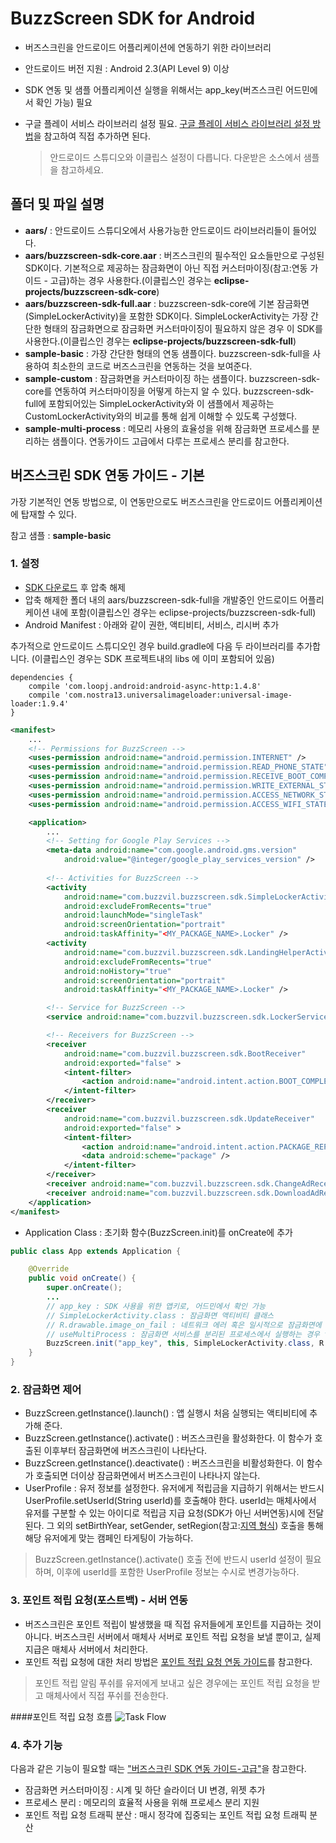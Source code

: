 # BuzzScreen SDK for Android
- 버즈스크린을 안드로이드 어플리케이션에 연동하기 위한 라이브러리
- 안드로이드 버전 지원 : Android 2.3(API Level 9) 이상
- SDK 연동 및 샘플 어플리케이션 실행을 위해서는 app_key(버즈스크린 어드민에서 확인 가능) 필요
- 구글 플레이 서비스 라이브러리 설정 필요. [구글 플레이 서비스 라이브러리 설정 방법](https://developers.google.com/android/guides/setup)을 참고하여 직접 추가하면 된다.

    > 안드로이드 스튜디오와 이클립스 설정이 다릅니다. 다운받은 소스에서 샘플을 참고하세요.

## 폴더 및 파일 설명
- **aars/** : 안드로이드 스튜디오에서 사용가능한 안드로이드 라이브러리들이 들어있다.
- **aars/buzzscreen-sdk-core.aar** : 버즈스크린의 필수적인 요소들만으로 구성된 SDK이다. 기본적으로 제공하는 잠금화면이 아닌 직접 커스터마이징(참고:연동 가이드 - 고급)하는 경우 사용한다.(이클립스인 경우는 **eclipse-projects/buzzscreen-sdk-core**)
- **aars/buzzscreen-sdk-full.aar** : buzzscreen-sdk-core에 기본 잠금화면(SimpleLockerActivity)을 포함한 SDK이다. SimpleLockerActivity는 가장 간단한 형태의 잠금화면으로 잠금화면 커스터마이징이 필요하지 않은 경우 이 SDK를 사용한다.(이클립스인 경우는 **eclipse-projects/buzzscreen-sdk-full**)
- **sample-basic** : 가장 간단한 형태의 연동 샘플이다. buzzscreen-sdk-full을 사용하여 최소한의 코드로 버즈스크린을 연동하는 것을 보여준다.
- **sample-custom** : 잠금화면을 커스터마이징 하는 샘플이다. buzzscreen-sdk-core를 연동하여 커스터마이징을 어떻게 하는지 알 수 있다. buzzscreen-sdk-full에 포함되어있는 SimpleLockerActivity와 이 샘플에서 제공하는 CustomLockerActivity와의 비교를 통해 쉽게 이해할 수 있도록 구성했다.
- **sample-multi-process** : 메모리 사용의 효율성을 위해 잠금화면 프로세스를 분리하는 샘플이다. 연동가이드 고급에서 다루는 프로세스 분리를 참고한다.

## 버즈스크린 SDK 연동 가이드 - 기본
가장 기본적인 연동 방법으로, 이 연동만으로도 버즈스크린을 안드로이드 어플리케이션에 탑재할 수 있다.

참고 샘플 : **sample-basic**

### 1. 설정
- [SDK 다운로드](https://github.com/Buzzvil/buzzscreen-sdk-publisher/archive/master.zip) 후 압축 해제
- 압축 해제한 폴더 내의 aars/buzzscreen-sdk-full을 개발중인 안드로이드 어플리케이션 내에 포함(이클립스인 경우는 eclipse-projects/buzzscreen-sdk-full)
- Android Manifest : 아래와 같이 권한, 액티비티, 서비스, 리시버 추가

추가적으로 안드로이드 스튜디오인 경우 build.gradle에 다음 두 라이브러리를 추가합니다. (이클립스인 경우는 SDK 프로젝트내의 libs 에 이미 포함되어 있음)
```
dependencies {
    compile 'com.loopj.android:android-async-http:1.4.8'
    compile 'com.nostra13.universalimageloader:universal-image-loader:1.9.4'
}
```


```Xml
<manifest>
    ...
    <!-- Permissions for BuzzScreen -->
    <uses-permission android:name="android.permission.INTERNET" />
    <uses-permission android:name="android.permission.READ_PHONE_STATE" />
    <uses-permission android:name="android.permission.RECEIVE_BOOT_COMPLETED" />
    <uses-permission android:name="android.permission.WRITE_EXTERNAL_STORAGE" />
    <uses-permission android:name="android.permission.ACCESS_NETWORK_STATE" />
    <uses-permission android:name="android.permission.ACCESS_WIFI_STATE" />

    <application>
        ...
        <!-- Setting for Google Play Services -->
        <meta-data android:name="com.google.android.gms.version"
    		android:value="@integer/google_play_services_version" />
        
        <!-- Activities for BuzzScreen -->
        <activity
            android:name="com.buzzvil.buzzscreen.sdk.SimpleLockerActivity"
            android:excludeFromRecents="true"
            android:launchMode="singleTask"
            android:screenOrientation="portrait"
            android:taskAffinity="<MY_PACKAGE_NAME>.Locker" />
        <activity
            android:name="com.buzzvil.buzzscreen.sdk.LandingHelperActivity"
            android:excludeFromRecents="true"
            android:noHistory="true"
            android:screenOrientation="portrait"
            android:taskAffinity="<MY_PACKAGE_NAME>.Locker" />

        <!-- Service for BuzzScreen -->
        <service android:name="com.buzzvil.buzzscreen.sdk.LockerService" />

        <!-- Receivers for BuzzScreen -->
        <receiver
            android:name="com.buzzvil.buzzscreen.sdk.BootReceiver"
            android:exported="false" >
            <intent-filter>
                <action android:name="android.intent.action.BOOT_COMPLETED" />
            </intent-filter>
        </receiver>
        <receiver
            android:name="com.buzzvil.buzzscreen.sdk.UpdateReceiver"
            android:exported="false" >
            <intent-filter>
                <action android:name="android.intent.action.PACKAGE_REPLACED" />
                <data android:scheme="package" />
            </intent-filter>
        </receiver>
        <receiver android:name="com.buzzvil.buzzscreen.sdk.ChangeAdReceiver" />
        <receiver android:name="com.buzzvil.buzzscreen.sdk.DownloadAdReceiver" />
    </application>
</manifest>
```

- Application Class : 초기화 함수(BuzzScreen.init)를 onCreate에 추가

```Java
public class App extends Application {

    @Override
    public void onCreate() {
        super.onCreate();
        ...
        // app_key : SDK 사용을 위한 앱키로, 어드민에서 확인 가능
        // SimpleLockerActivity.class : 잠금화면 액티비티 클래스
        // R.drawable.image_on_fail : 네트워크 에러 혹은 일시적으로 잠금화면에 보여줄 캠페인이 없을 경우 보여주게 되는 이미지.
        // useMultiProcess : 잠금화면 서비스를 분리된 프로세스에서 실행하는 경우 true, 사용하지 않으면 false
        BuzzScreen.init("app_key", this, SimpleLockerActivity.class, R.drawable.image_on_fail, false);
    }
}
```

### 2. 잠금화면 제어
- BuzzScreen.getInstance().launch() : 앱 실행시 처음 실행되는 액티비티에 추가해 준다.
- BuzzScreen.getInstance().activate() : 버즈스크린을 활성화한다. 이 함수가 호출된 이후부터 잠금화면에 버즈스크린이 나타난다.
- BuzzScreen.getInstance().deactivate() : 버즈스크린을 비활성화한다. 이 함수가 호출되면 더이상 잠금화면에서 버즈스크린이 나타나지 않는다.
- UserProfile : 유저 정보를 설정한다. 유저에게 적립금을 지급하기 위해서는 반드시 UserProfile.setUserId(String userId)를 호출해야 한다. userId는 매체사에서 유저를 구분할 수 있는 아이디로 적립금 지급 요청(SDK가 아닌 서버연동)시에 전달된다. 그 외의 setBirthYear,  setGender, setRegion(참고:[지역 형식](https://github.com/Buzzvil/buzzscreen-sdk-publisher/blob/master/REGION-FORMAT.md)) 호출을 통해 해당 유저에게 맞는 캠페인 타게팅이 가능하다.

> BuzzScreen.getInstance().activate() 호출 전에 반드시 userId 설정이 필요하며, 이후에 userId를 포함한 UserProfile 정보는 수시로 변경가능하다.

### 3. 포인트 적립 요청(포스트백)  - 서버 연동
- 버즈스크린은 포인트 적립이 발생했을 때 직접 유저들에게 포인트를 지급하는 것이 아니다. 버즈스크린 서버에서 매체사 서버로 포인트 적립 요청을 보낼 뿐이고, 실제 지급은 매체사 서버에서 처리한다.
- 포인트 적립 요청에 대한 처리 방법은 [포인트 적립 요청 연동 가이드](https://buzzvilian.atlassian.net/wiki/display/PUB/BuzzScreen+API+Guide)를 참고한다.

> 포인트 적립 알림 푸쉬를 유저에게 보내고 싶은 경우에는 포인트 적립 요청을 받고 매체사에서 직접 푸쉬를 전송한다.

####포인트 적립 요청 흐름
![Task Flow](https://github.com/Buzzvil/buzzscreen-sdk-publisher/blob/master/postback_flow.jpg)

### 4. 추가 기능
다음과 같은 기능이 필요할 때는 ["버즈스크린 SDK 연동 가이드-고급"](https://github.com/Buzzvil/buzzscreen-sdk-publisher/blob/master/ADVANCED-USAGE.md)을 참고한다.
- 잠금화면 커스터마이징 : 시계 및 하단 슬라이더 UI 변경, 위젯 추가
- 프로세스 분리 : 메모리의 효율적 사용을 위해 프로세스 분리 지원
- 포인트 적립 요청 트래픽 분산 : 매시 정각에 집중되는 포인트 적립 요청 트래픽 분산
